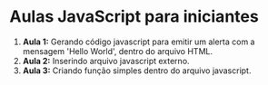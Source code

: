 <h1>Aulas JavaScript para iniciantes</h1>

<ol>
<li>
<strong>Aula 1:</strong> Gerando código javascript para emitir um alerta com a mensagem
'Hello World', dentro do arquivo HTML.
</li>
<li>
<strong>Aula 2:</strong> Inserindo arquivo javascript externo.
</li>
<li>
<strong>Aula 3:</strong> Criando função simples dentro do arquivo javascript.
</li>
</ol>
